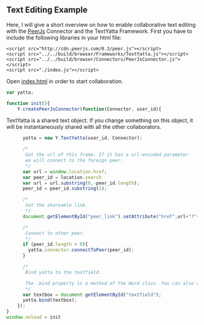 ## Text Editing Example
Here, I will give a short overview on how to enable collaborative text editing with the
[PeerJs](http://peerjs.com/) Connector and the TextYatta Framework.
First you have to include the following libraries in your html file:
```
<script src="http://cdn.peerjs.com/0.3/peer.js"></script>
<script src="../../build/browser/Frameworks/TextYatta.js"></script>
<script src="../../build/browser/Connectors/PeerJsConnector.js"></script>
<script src="./index.js"></script>
```
Open [index.html](./index.html) in order to start collaboration.


```js
var yatta;

function init(){
    Y.createPeerJsConnector(function(Connector, user_id){
```


TextYatta is a shared text object. If you change something on this object,
it will be instantaneously shared with all the other collaborators.


```js
      yatta = new Y.TextYatta(user_id, Connector);

      /*
       Get the url of this frame. If it has a url-encoded parameter
       we will connect to the foreign peer.
       */
      var url = window.location.href;
      var peer_id = location.search
      var url = url.substring(0,-peer_id.length);
      peer_id = peer_id.substring(1);

      /*
       Set the shareable link.
       */
      document.getElementById("peer_link").setAttribute("href",url+"?"+user_id);

      /*
       Connect to other peer.
       */
      if (peer_id.length > 0){
        yatta.connector.connectToPeer(peer_id);
      }

      /*
       Bind yatta to the textfield.

       The .bind property is a method of the Word class. You can also use it with all the other Frameworks in Yatta (e.g. Json).
       */
      var textbox = document.getElementById("textfield");
      yatta.bind(textbox);
    });
}
window.onload = init
```
